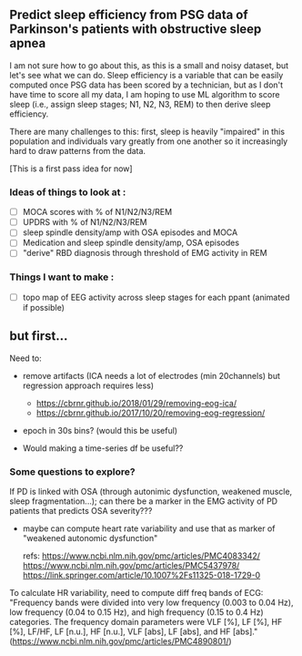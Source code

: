 ## Predict sleep efficiency from PSG data of Parkinson's patients with obstructive sleep apnea ##
I am not sure how to go about this, as this is a small and noisy dataset, but let's see what we can do. 
Sleep efficiency is a variable that can be easily computed once PSG data has been scored by a technician,
but as I don't have time to score all my data, I am hoping to use ML algorithm to score sleep (i.e., assign sleep stages; N1, N2, N3, REM) to then derive sleep efficiency. 

There are many challenges to this: first, sleep is heavily "impaired" in this population and individuals vary greatly from one another so it increasingly hard to draw patterns from the data. 

[This is a first pass idea for now]

### Ideas of things to look at : ###
- [ ] MOCA scores with % of N1/N2/N3/REM
- [ ] UPDRS with % of N1/N2/N3/REM
- [ ] sleep spindle density/amp with OSA episodes and MOCA
- [ ] Medication and sleep spindle density/amp, OSA episodes
- [ ] "derive" RBD diagnosis through threshold of EMG activity in REM

### Things I want to make : ###
- [ ] topo map of EEG activity across sleep stages for each ppant (animated if possible)

## but first... ##
Need to:
- remove artifacts (ICA needs a lot of electrodes (min 20channels) but regression approach requires less)
    - https://cbrnr.github.io/2018/01/29/removing-eog-ica/
    - https://cbrnr.github.io/2017/10/20/removing-eog-regression/

- epoch in 30s bins? (would this be useful)
- Would making a time-series df be useful??

### Some questions to explore? ###
If PD is linked with OSA (through autonimic dysfunction, weakened muscle, sleep fragmentation...); 
can there be a marker in the EMG activity of PD patients that predicts OSA severity???
-  maybe can compute heart rate variability and use that as marker of "weakened autonomic dysfunction"
  
    refs: 
    https://www.ncbi.nlm.nih.gov/pmc/articles/PMC4083342/
    https://www.ncbi.nlm.nih.gov/pmc/articles/PMC5437978/
    https://link.springer.com/article/10.1007%2Fs11325-018-1729-0

To calculate HR variability, need to compute diff freq bands of ECG:
"Frequency bands were divided into very low frequency (0.003 to 0.04 Hz), low frequency (0.04 to 0.15 Hz), and high frequency (0.15 to 0.4 Hz) categories. The frequency domain parameters were VLF [%], LF [%], HF [%], LF/HF, LF [n.u.], HF [n.u.], VLF [abs], LF [abs], and HF [abs]." (https://www.ncbi.nlm.nih.gov/pmc/articles/PMC4890801/)